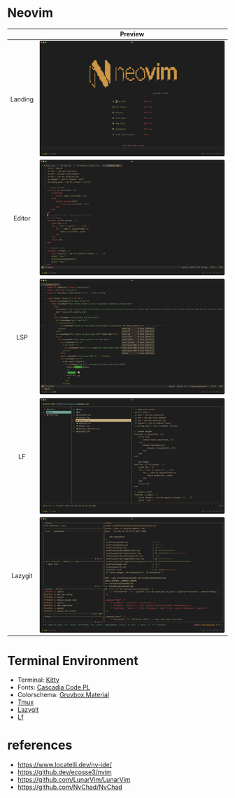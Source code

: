 # Neovim

|         |              Preview                 |
| :-----: | :----------------------------------: |
| Landing | ![Dashboard](./images/Dashboard.png) |
| Editor  | ![Editor](./images/Editor.png)       |
| LSP     | ![LSP](./images/LSP.png)             |
| LF      | ![LF](./images/LF.png)               |
| Lazygit | ![Lazyigt](./images/Lazygit.png)     |


# Terminal Environment

- Terminal: [Kitty](https://github.com/kovidgoyal/kitty)
- Fonts: [Cascadia Code PL](https://github.com/microsoft/cascadia-code/releases)
- Colorschema: [Gruvbox Material](https://github.com/sainnhe/gruvbox-material)
- [Tmux](https://github.com/tmux/tmux)
- [Lazygit](https://github.com/jesseduffield/lazygit)
- [Lf](https://github.com/gokcehan/lf)


# references

- https://www.locatelli.dev/nv-ide/
- https://github.dev/ecosse3/nvim
- https://github.com/LunarVim/LunarVim
- https://github.com/NvChad/NvChad
